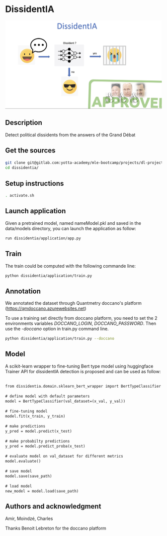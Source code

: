 # DissidentIA
![scheme](data/images/dissidentIA.png?raw=true "")



## Description
Detect political dissidents from the answers of the Grand Débat

## Get the sources
```bash
git clone git@gitlab.com:yotta-academy/mle-bootcamp/projects/dl-projects/project-2-fall-2022/dissidentia.git
cd dissidentia/
```

## Setup instructions 
```bash
. activate.sh 
```

## Launch application
Given a pretrained model, named nameModel.pkl and saved in the data/models directory, you can launch the application as follow:

```bash
run dissidentia/application/app.py 
```

## Train 
The train could be computed with the following commande line:

```bash
python dissidentia/application/train.py
```

## Annotation
We annotated the dataset through Quantmetry doccano's platform (https://qmdoccano.azurewebsites.net)

To use a training set directly from doccano platform, you need to set the 
2 environments variables *DOCCANO_LOGIN*, *DOCCANO_PASSWORD*.
Then use the *-doccano* option in train.py command line.

```bash
python dissidentia/application/train.py --doccano 
```

## Model 
A scikit-learn wrapper to fine-tuning Bert type model using huggingface Trainer API for dissidentIA detection is proposed and can be used as follow:

```python3

from dissidentia.domain.sklearn_bert_wrapper import BertTypeClassifier

# define model with default parameters
model = BertTypeClassifier(val_dataset=(x_val, y_val)) 

# fine-tuning model
model.fit(x_train, y_train)

# make predictions
y_pred = model.predict(x_test)

# make probabilty predictions
y_pred = model.predict_proba(x_test)

# evaluate model on val_dataset for different metrics
model.evaluate() 

# save model
model.save(save_path)

# load model 
new_model = model.load(save_path)
```


## Authors and acknowledgment
Amir, Moindzé, Charles  

Thanks Benoit Lebreton for the doccano platform
